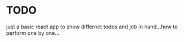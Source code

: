 # TODO
just a basic react app to show differnet todos and job in hand...how to perform one by one...
